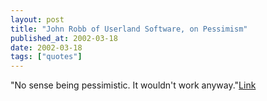 ```yaml
---
layout: post
title: "John Robb of Userland Software, on Pessimism"
published_at: 2002-03-18
date: 2002-03-18
tags: ["quotes"]
---
```


"No sense being pessimistic. It wouldn't work anyway."[Link]()  